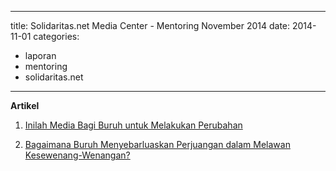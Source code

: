 
---
title: Solidaritas.net Media Center - Mentoring November 2014
date: 2014-11-01
categories:
- laporan
- mentoring
- solidaritas.net
---

**Artikel**

1. [Inilah Media Bagi Buruh untuk Melakukan Perubahan](http://ciptamedia.org/inilah-meda-bagi-buruh-untuk-melakukan-perubahan/)

2. [Bagaimana Buruh Menyebarluaskan Perjuangan dalam Melawan Kesewenang-Wenangan?](http://ciptamedia.org/bagaimana-buruh-menyebarluaskan-perjuangan-dalam-melawan-kesewenang-wenangan-2/)
